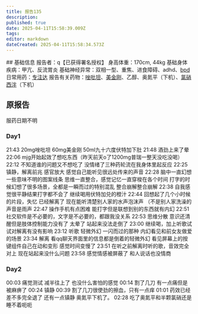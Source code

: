 ```yaml
---
title: 报告135
description: 
published: true
date: 2025-04-11T15:58:39.009Z
tags: 
editor: markdown
dateCreated: 2025-04-11T15:58:34.573Z
---
```


﻿## 基础信息
报告者：q【已获得署名授权】
身高体重：170cm, 44kg
基础身体疾病：甲亢、反流胃炎
基础神经异常：双相一型、重焦、进食障碍、adhd、[bpd](/psychiatry/边缘型人格障碍（BPD）)
日常用药：[专注达](/drug/%E5%93%8C%E7%94%B2%E9%85%AF/)
报告有关药物：[唑吡坦](/drug/%E6%80%9D%E8%AF%BA%E6%80%9D/)、[美金刚](/drug/MMT/)、乙醇、奥氮平（下机）、[氯硝西泮](/drug/BZDs)（下机）

## 原报告
服药日期不明
### Day1
21:43 20mg唑吡坦 60mg美金刚 50ml九十六度伏特加下肚
21:48 酒劲上来了晕
22:06 mjg开始起效了想吃东西（昨天前天o了1200mg普瑞一整天没吃没喝）
22:12 不知道谁的问题又不想吃了 没情绪了三种药轮流在我身体里起反应
22:25 镇静，解离前兆 感官放大 感觉自己能听见很远处传来的声音
22:28 脑中一直幻想一些意味不明的图案线条 思维一直整合，感觉记忆一直穿梭在各个时间 打字的时候幻想了很多场景，全都是一瞬而过的特别混乱 整合崩解整合崩解
22:38 自我感觉很平静结果打字都不会了 继续喝用伏特加兑的橙汁
22:44 回想起了几个小时候的片段，失忆 已经解离了 现在能听清楚别人家的水声泡沫声 （不是别人家洗澡的声音是雨声
22:47 操作手机有点困难 能打字但是联想到别的东西就有内幻
22:51 社交软件是不必要的，文字是不必要的，都跟我没关系
22:53 思维分散 意识还清醒但是肢体控制能力没有了 太晕了 站起来没法走倒了
23:00 继续喝，加上听歌试试对解离有没有影响
23:12 听歌 轻微外幻 一闪而过的那种 内幻看见和前女友做爱的场景
23:34 解离 看qq聊天界面里的信息都是倒着的轻微外幻 看见屏幕上的按键组件自己在动和变形 感觉时间变慢了
23:51 在听之前解离时听的歌，音效完全对上 现在站起来没什么问题
23:58 感觉情感被屏蔽了 和人说话也没情商
### Day2
00:03 痛觉测试 减半往上了 也没什么害怕的感觉
00:14 割了几刀 有一点痛但是被麻痹了
00:24 镇静
00:39 割了几刀很使劲的擦血，只有一点痒
01:01 药效已经差不多完全退了 还有一点镇静 奥氮平下机了。
02:28 吃了奥氮平和半颗氯硝还是睡不着呃呃